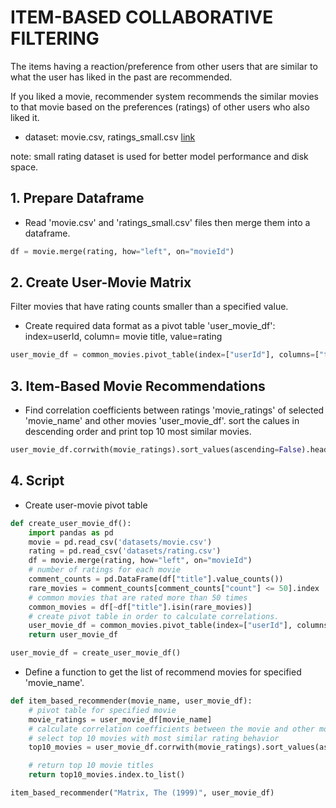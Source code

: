 # ITEM-BASED COLLABORATIVE FILTERING

The items having a reaction/preference from other users that are similar to what the user has liked in the past are recommended.

If you liked a movie, recommender system recommends the similar movies to that movie based on the preferences (ratings) of other users who also liked it.

- dataset: movie.csv, ratings_small.csv  [link](https://grouplens.org/datasets/movielens/)

note: small rating dataset is used for better model performance and disk space.


## 1. Prepare Dataframe

- Read 'movie.csv' and 'ratings_small.csv' files then merge them into a dataframe.

```python
df = movie.merge(rating, how="left", on="movieId")
``` 

## 2. Create User-Movie Matrix

Filter movies that have rating counts smaller than a specified value.

- Create required data format as a pivot table 'user_movie_df': index=userId, column= movie title, value=rating

```python
user_movie_df = common_movies.pivot_table(index=["userId"], columns=["title"], values="rating")
``` 

## 3. Item-Based Movie Recommendations

- Find correlation coefficients between ratings 'movie_ratings' of selected 'movie_name' and other movies 'user_movie_df'. sort the calues in descending order and print top 10 most similar movies.

```python
user_movie_df.corrwith(movie_ratings).sort_values(ascending=False).head(10)
``` 

## 4. Script

- Create user-movie pivot table

```python
def create_user_movie_df():
    import pandas as pd
    movie = pd.read_csv('datasets/movie.csv')
    rating = pd.read_csv('datasets/rating.csv')
    df = movie.merge(rating, how="left", on="movieId")
    # number of ratings for each movie
    comment_counts = pd.DataFrame(df["title"].value_counts())
    rare_movies = comment_counts[comment_counts["count"] <= 50].index
    # common movies that are rated more than 50 times
    common_movies = df[~df["title"].isin(rare_movies)]
    # create pivot table in order to calculate correlations.
    user_movie_df = common_movies.pivot_table(index=["userId"], columns=["title"], values="rating")
    return user_movie_df

user_movie_df = create_user_movie_df()
``` 

- Define a function to get the list of recommend movies for specified 'movie_name'.

```python
def item_based_recommender(movie_name, user_movie_df):
    # pivot table for specified movie
    movie_ratings = user_movie_df[movie_name]
    # calculate correlation coefficients between the movie and other movies
    # select top 10 movies with most similar rating behavior
    top10_movies = user_movie_df.corrwith(movie_ratings).sort_values(ascending=False)[1:11]

    # return top 10 movie titles
    return top10_movies.index.to_list()

item_based_recommender("Matrix, The (1999)", user_movie_df)
``` 


